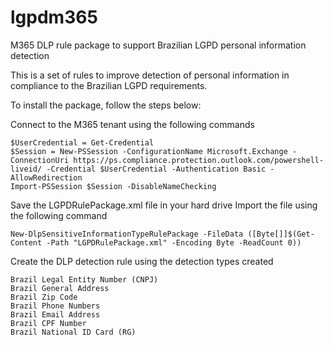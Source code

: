 # lgpdm365
M365 DLP rule package to support Brazilian LGPD personal information detection

This is a set of rules to improve detection of personal information in compliance to the Brazilian LGPD requirements.

To install the package, follow the steps below:

Connect to the M365 tenant using the following commands

	$UserCredential = Get-Credential
	$Session = New-PSSession -ConfigurationName Microsoft.Exchange -ConnectionUri https://ps.compliance.protection.outlook.com/powershell-liveid/ -Credential $UserCredential -Authentication Basic -AllowRedirection
	Import-PSSession $Session -DisableNameChecking

Save the LGPDRulePackage.xml file in your hard drive
Import the file using the following command

	New-DlpSensitiveInformationTypeRulePackage -FileData ([Byte[]]$(Get-Content -Path "LGPDRulePackage.xml" -Encoding Byte -ReadCount 0))

Create the DLP detection rule using the detection types created

	Brazil Legal Entity Number (CNPJ)
	Brazil General Address
	Brazil Zip Code
	Brazil Phone Numbers
	Brazil Email Address
	Brazil CPF Number
	Brazil National ID Card (RG)
